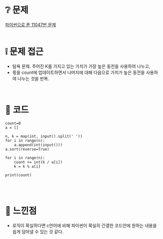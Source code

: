 # ❔ 문제
[파이썬으로 푼 11047번 문제](https://www.acmicpc.net/problem/11047)
<br />
<br />


# ❕ 문제 접근
- 탐욕 문제. 주어진 K를 가지고 있는 가치가 가장 높은 동전을 사용하여 나누고,
- 몫을 count에 업데이트하면서 나머지에 대해 다음으로 가치가 높은 동전을 사용하여 나누는 것을 반복.

<br />


# 🌱 코드

```
count=0
a = []
    
n, k = map(int, input().split(' '))
for i in range(n):
    a.append(int(input()))
a.sort(reverse=True)

for i in range(n):
    count += int(k / a[i])
    k = k % a[i]

print(count)
```

<br />
<br />

# 🍌 느낀점
- 로직이 확실하다면 c언어에 비해 파이썬이 확실히 간결한 코드안에 원하는 내용을 쉽게 담아낼 수 있는 것 같다.
